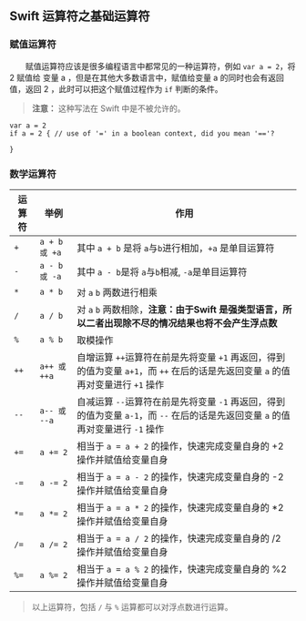 ## Swift 运算符之基础运算符

### 赋值运算符

　　赋值运算符应该是很多编程语言中都常见的一种运算符，例如 `var a = 2`，将 2 赋值给 变量 a ，但是在其他大多数语言中，赋值给变量 a 的同时也会有返回值，返回 2 ，此时可以把这个赋值过程作为 `if` 判断的条件。

> **注意：** 这种写法在 Swift 中是不被允许的。

```
var a = 2
if a = 2 { // use of '=' in a boolean context, did you mean '=='?
    
}
```

### 数学运算符

|  运算符  |  举例  |  作用  |
|--|--|--|
| `+` | `a + b 或 +a` | 其中 `a + b` 是将 `a`与`b`进行相加，`+a` 是单目运算符 |
| `-` | `a - b 或 -a` | 其中 `a - b`是将 `a`与`b`相减, `-a`是单目运算符 |
| `*` | `a * b` | 对 `a` `b` 两数进行相乘 |
| `/` | `a / b` | 对 `a` `b` 两数相除，**注意：由于Swift 是强类型语言，所以二者出现除不尽的情况结果也将不会产生浮点数** |
| `%` |  `a % b`  | 取模操作 |
| `++` | `a++ 或 ++a` | 自增运算 `++`运算符在前是先将变量 `+1` 再返回，得到的值为变量 `a+1`，而 `++` 在后的话是先返回变量 `a` 的值再对变量进行 `+1` 操作 |
| `--` | `a-- 或 --a` | 自减运算 `--`运算符在前是先将变量 `-1` 再返回，得到的值为变量 `a-1`，而 `--` 在后的话是先返回变量 `a` 的值再对变量进行 `-1` 操作 |
| `+=` | `a += 2` | 相当于 `a = a + 2` 的操作，快速完成变量自身的 +2 操作并赋值给变量自身 |
| `-=` | `a -= 2` | 相当于 `a = a - 2` 的操作，快速完成变量自身的 -2 操作并赋值给变量自身 |
| `*=` | `a *= 2` | 相当于 `a = a * 2` 的操作，快速完成变量自身的 *2 操作并赋值给变量自身 |
| `/=` | `a /= 2` | 相当于 `a = a / 2` 的操作，快速完成变量自身的 /2 操作并赋值给变量自身 |
| `%=` | `a %= 2` | 相当于 `a = a % 2` 的操作，快速完成变量自身的 %2 操作并赋值给变量自身 |

> 以上运算符，包括 `/` 与 `%` 运算都可以对浮点数进行运算。






















